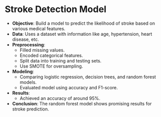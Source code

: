 # Stroke Detection Model

- **Objective**: Build a model to predict the likelihood of stroke based on various medical features.
- **Data**: Uses a dataset with information like age, hypertension, heart disease, etc.
- **Preprocessing**:
  - Filled missing values.
  - Encoded categorical features.
  - Split data into training and testing sets.
  - Use SMOTE for oversampling.
- **Modeling**:
  - Comparing logistic regression, decision trees, and random forest models.
  - Evaluated model using accuracy and F1-score.
- **Results**:
  - Achieved an accuracy of around 95%.
- **Conclusion**: The random forest model shows promising results for stroke prediction.
